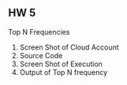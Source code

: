## HW 5 

Top N Frequencies

1. Screen Shot of Cloud Account
2. Source Code
3. Screen Shot of Execution
4. Output of Top N frequency
